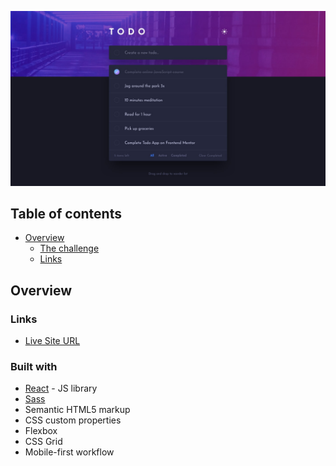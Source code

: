 ![](./screenshot.jpg)

## Table of contents

- [Overview](#overview)
  - [The challenge](#the-challenge)
  - [Links](#links)

## Overview

### Links

- [Live Site URL](https://yacinekahlerras.github.io/todolist/)

### Built with

- [React](https://reactjs.org/) - JS library
- [Sass](https://sass-lang.com/)
- Semantic HTML5 markup
- CSS custom properties
- Flexbox
- CSS Grid
- Mobile-first workflow
